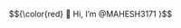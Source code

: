$${\color{red}
👋 Hi, I’m @MAHESH3171 
 }$$
<!---
MAHESH3171/MAHESH3171 is a ✨ special ✨ repository because its `README.md` (this file) appears on your GitHub profile.
You can click the Preview link to take a look at your changes.
--->
